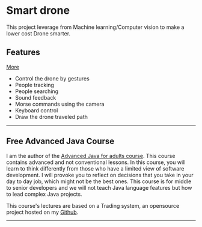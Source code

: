 # Smart drone

This project leverage from Machine learning/Computer vision to make a lower cost Drone smarter.


## Features  
[More](https://github.com/apssouza22/smartdrone/tree/master/airselfie#smart-drone)
- Control the drone by gestures
- People tracking
- People searching
- Sound feedback
- Morse commands using the camera
- Keyboard control
- Draw the drone traveled path


-----
## Free Advanced Java Course
I am the author of the [Advanced Java for adults course](https://www.udemy.com/course/advanced-java-for-adults/?referralCode=8014CCF0A5A931ADED5F). This course contains advanced and not conventional lessons. In this course, you will learn to think differently from those who have a limited view of software development. I will provoke you to reflect on decisions that you take in your day to day job, which might not be the best ones. This course is for middle to senior developers and we will not teach Java language features but how to lead complex Java projects. 

This course's lectures are based on a Trading system, an opensource project hosted on my [Github](https://github.com/apssouza22/trading-system).

-----
